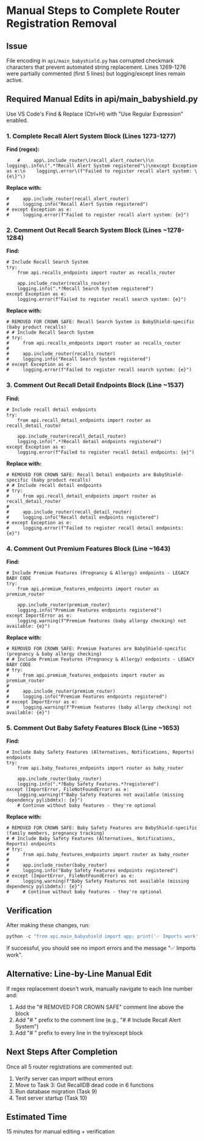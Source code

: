 # Manual Steps to Complete Router Registration Removal

## Issue
File encoding in `api/main_babyshield.py` has corrupted checkmark characters that prevent automated string replacement. Lines 1269-1276 were partially commented (first 5 lines) but logging/except lines remain active.

## Required Manual Edits in api/main_babyshield.py

Use VS Code's Find & Replace (Ctrl+H) with "Use Regular Expression" enabled.

### 1. Complete Recall Alert System Block (Lines 1273-1277)
**Find (regex):**
```
    #     app\.include_router\(recall_alert_router\)\n    logging\.info\(".*?Recall Alert System registered"\)\nexcept Exception as e:\n    logging\.error\(f"Failed to register recall alert system: \{e\}"\)
```

**Replace with:**
```
#     app.include_router(recall_alert_router)
#     logging.info("Recall Alert System registered")
# except Exception as e:
#     logging.error(f"Failed to register recall alert system: {e}")
```

### 2. Comment Out Recall Search System Block (Lines ~1278-1284)
**Find:**
```
# Include Recall Search System
try:
    from api.recalls_endpoints import router as recalls_router

    app.include_router(recalls_router)
    logging.info(".*?Recall Search System registered")
except Exception as e:
    logging.error(f"Failed to register recall search system: {e}")
```

**Replace with:**
```
# REMOVED FOR CROWN SAFE: Recall Search System is BabyShield-specific (baby product recalls)
# # Include Recall Search System
# try:
#     from api.recalls_endpoints import router as recalls_router
#
#     app.include_router(recalls_router)
#     logging.info("Recall Search System registered")
# except Exception as e:
#     logging.error(f"Failed to register recall search system: {e}")
```

### 3. Comment Out Recall Detail Endpoints Block (Line ~1537)
**Find:**
```
# Include recall detail endpoints
try:
    from api.recall_detail_endpoints import router as recall_detail_router

    app.include_router(recall_detail_router)
    logging.info(".*?Recall detail endpoints registered")
except Exception as e:
    logging.error(f"Failed to register recall detail endpoints: {e}")
```

**Replace with:**
```
# REMOVED FOR CROWN SAFE: Recall Detail endpoints are BabyShield-specific (baby product recalls)
# # Include recall detail endpoints
# try:
#     from api.recall_detail_endpoints import router as recall_detail_router
#
#     app.include_router(recall_detail_router)
#     logging.info("Recall detail endpoints registered")
# except Exception as e:
#     logging.error(f"Failed to register recall detail endpoints: {e}")
```

### 4. Comment Out Premium Features Block (Line ~1643)
**Find:**
```
# Include Premium Features (Pregnancy & Allergy) endpoints - LEGACY BABY CODE
try:
    from api.premium_features_endpoints import router as premium_router

    app.include_router(premium_router)
    logging.info("Premium Features endpoints registered")
except ImportError as e:
    logging.warning(f"Premium features (baby allergy checking) not available: {e}")
```

**Replace with:**
```
# REMOVED FOR CROWN SAFE: Premium Features are BabyShield-specific (pregnancy & baby allergy checking)
# # Include Premium Features (Pregnancy & Allergy) endpoints - LEGACY BABY CODE
# try:
#     from api.premium_features_endpoints import router as premium_router
#
#     app.include_router(premium_router)
#     logging.info("Premium Features endpoints registered")
# except ImportError as e:
#     logging.warning(f"Premium features (baby allergy checking) not available: {e}")
```

### 5. Comment Out Baby Safety Features Block (Line ~1653)
**Find:**
```
# Include Baby Safety Features (Alternatives, Notifications, Reports) endpoints
try:
    from api.baby_features_endpoints import router as baby_router

    app.include_router(baby_router)
    logging.info(".*?Baby Safety Features.*?registered")
except (ImportError, FileNotFoundError) as e:
    logging.warning(f"Baby Safety Features not available (missing dependency pylibdmtx): {e}")
    # Continue without baby features - they're optional
```

**Replace with:**
```
# REMOVED FOR CROWN SAFE: Baby Safety Features are BabyShield-specific (family members, pregnancy tracking)
# # Include Baby Safety Features (Alternatives, Notifications, Reports) endpoints
# try:
#     from api.baby_features_endpoints import router as baby_router
#
#     app.include_router(baby_router)
#     logging.info("Baby Safety Features endpoints registered")
# except (ImportError, FileNotFoundError) as e:
#     logging.warning(f"Baby Safety Features not available (missing dependency pylibdmtx): {e}")
#     # Continue without baby features - they're optional
```

## Verification

After making these changes, run:
```powershell
python -c "from api.main_babyshield import app; print('✅ Imports work')"
```

If successful, you should see no import errors and the message "✅ Imports work".

## Alternative: Line-by-Line Manual Edit

If regex replacement doesn't work, manually navigate to each line number and:
1. Add the "# REMOVED FOR CROWN SAFE" comment line above the block
2. Add "# " prefix to the comment line (e.g., "# # Include Recall Alert System")
3. Add "# " prefix to every line in the try/except block

## Next Steps After Completion

Once all 5 router registrations are commented out:
1. Verify server can import without errors
2. Move to Task 3: Gut RecallDB dead code in 6 functions
3. Run database migration (Task 9)
4. Test server startup (Task 10)

## Estimated Time
15 minutes for manual editing + verification
